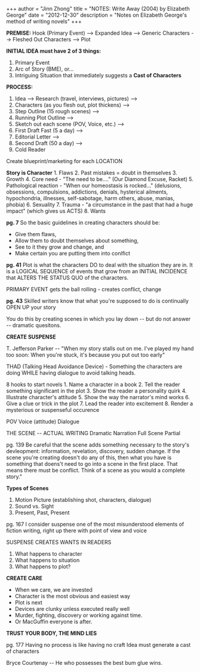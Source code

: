 +++
author = "Jinn Zhong"
title = "NOTES: Write Away (2004) by Elizabeth George"
date = "2012-12-30"
description = "Notes on Elizabeth George's method of writing novels"
+++

**PREMISE:**
Hook (Primary Event) --> Expanded Idea --> Generic Characters --> Fleshed Out Characters --> Plot

**INITIAL IDEA must have 2 of 3 things:**
1. Primary Event
2. Arc of Story (BME), or...
3. Intriguing Situation that immediately suggests a **Cast of Characters**

**PROCESS:**
1. Idea --> Research (travel, interviews, pictures) -->
2. Characters  (as you flesh out, plot thickens) -->
3. Step Outline (15 rough scenes) -->
4. Running Plot Outline -->
5. Sketch out each scene (POV, Voice, etc.) -->
6. First Draft Fast (5 a day) -->
7. Editorial Letter -->
8. Second Draft (50 a day) -->
9. Cold Reader

Create blueprint/marketing for each LOCATION

**Story is Character**
	1. Flaws
	2. Past mistakes = doubt in themselves
	3. Growth
	4. Core need - "The need to be…." (Our Diamond Excuse, Racket)
	5. Pathological reaction - "When our homeostasis is rocked…" (delusions, obsessions, compulsions, addictions, denials, hysterical ailments, hypochondria, illnesses, self-sabotage, harm others, abuse, manias, phobia)
	6. Sexuality
	7. Trauma - "a circumstance in the past that had a huge impact" (which gives us ACTS)
	8. Wants

**pg. 7**
So the basic guidelines in creating characters should be:
* Give them flaws,
* Allow them to doubt themselves about something,
* See to it they grow and change, and
* Make certain you are putting them into conlfict

**pg. 41**
Plot is what the characters DO to deal with the situation they are in. It is a LOGICAL SEQUENCE of events that grow from an INITIAL INCIDENCE that ALTERS THE STATUS QUO of the characters.

PRIMARY EVENT gets the ball rolling - creates conflict, change

**pg. 43**
Skilled writers know that what you're supposed to do is continually OPEN UP your story

You do this by creating scenes in which you lay down -- but do not answer -- dramatic quesitons. 

**CREATE SUSPENSE**

T. Jefferson Parker --
"When my story stalls out on me. I've played my hand too soon: When you're stuck, it's because you put out too early"

THAD (Talking Head  Avoidance Device) - 
Something the characters are doing WHILE having dialogue to avoid talking heads.

8 hooks to start novels
	1. Name a character in a book
	2. Tell the reader something significant in the plot
	3. Show the reader a personality quirk
	4. Illustrate character's attitude
	5. Show the way the narrator's mind works
	6. Give a clue or trick in the plot
	7. Lead the reader into excitement
	8. Render a mysterious or suspenseful occurence

POV
Voice (attitude)
Dialogue

THE SCENE -- ACTUAL WRITING
Dramatic Narration
Full Scene
Partial

pg. 139
Be careful that the scene adds something necessary to the story's devleopment: information, revelation, discovery, sudden change. If the scene you're creating doesn't do any of this, then what you have is something that doens't need to go into a scene in the first place. That means there must be conflict. Think of a scene as you would a complete story."

**Types of Scenes**
1. Motion Picture (establishing shot, characters, dialogue)
2. Sound vs. Sight
3. Present, Past, Present

pg. 167
I consider suspense one of the most misunderstood elements of fiction writing, right up there with point of view and voice

SUSPENSE CREATES WANTS IN READERS
1. What happens to character
2. What happens to situation
3. What happens to plot?

**CREATE CARE**
* When we care, we are invested
* Character is the most obvious and easiest way
* Plot is next
* Devices are clunky unless executed really well
* Murder, fighting, discovery or working against time.
* Or MacGuffin everyone is after.

**TRUST YOUR BODY, THE MIND LIES**

pg. 177
Having no process is like having no craft
Idea must generate a cast of characters

Bryce Courtenay -- 
He who possesses the best bum glue wins.
